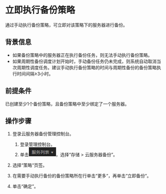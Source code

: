 # 立即执行备份策略<a name="ZH-CN_TOPIC_0056584626"></a>

通过手动执行备份策略，可立即对该策略下的服务器进行备份。

## 背景信息<a name="section23057992172444"></a>

-   如果备份策略中的服务器正在执行备份任务，则无法手动执行备份策略。
-   如果周期性备份调度计划开始时，手动备份任务仍未完成，则系统自动取消当次周期性调度任务。建议手动执行备份策略的时间与周期性备份的备份策略执行时间间隔≥3小时。

## 前提条件<a name="section32767464153317"></a>

已创建至少1个备份策略，且备份策略中至少绑定了一个服务器。

## 操作步骤<a name="section63279899152627"></a>

1.  登录云服务器备份管理控制台。
    1.  登录管理控制台。
    2.  单击![](figures/icon-list.png)，选择“存储 \> 云服务器备份”。

2.  选择“策略“页签。
3.  在需要手动执行备份的备份策略所在行单击“更多“，再单击“立即备份“。
4.  单击“确定”。

